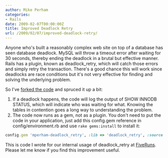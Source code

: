 ```yaml
---
author: Mike Perham
categories:
- Rails
date: 2009-02-07T00:00:00Z
title: Improved Deadlock Retry
url: /2009/02/07/improved-deadlock-retry/
---
```


Anyone who's built a reasonably complex web site on top of a database has seen database deadlock. MySQL will throw a timeout error after waiting for 30 seconds, thereby ending the deadlock in a brutal but effective manner. Rails has a plugin, known as deadlock_retry, which will catch those errors and simply retry the transaction. There's a good chance this will work since deadlocks are race conditions but it's not very effective for finding and solving the underlying problem.

So I've [forked the code][1] and spruced it up a bit:

1.  If a deadlock happens, the code will log the output of SHOW INNODB STATUS, which will indicate who was waiting for what. Knowing the tables in contention goes a long way to understanding the problem.
2.  The code now runs as a gem, not as a plugin. You don't need to put the code in your application, just add this config.gem reference in config/environment.rb and use `rake gems:install` to install it:

```ruby
config.gem 'mperham-deadlock_retry', :lib => 'deadlock_retry', :source => 'http://gems.github.com'
```

This is code I wrote for our internal usage of deadlock_retry at [FiveRuns][2]. Please let me know if you find this improvement useful.

 [1]: http://github.com/mperham/deadlock_retry
 [2]: http://fiveruns.com
